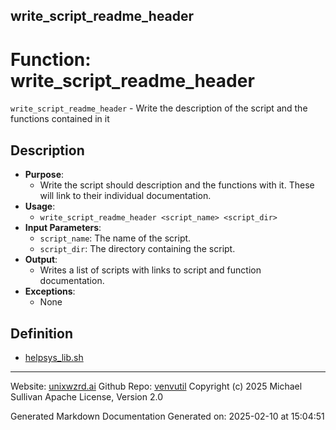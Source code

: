 ## write_script_readme_header
# Function: write_script_readme_header
 `write_script_readme_header` - Write the description of the script and the functions contained in it
## Description
- **Purpose**:
  - Write the script should description and the functions with it. These will link to their
    individual documentation.
- **Usage**: 
  - `write_script_readme_header <script_name> <script_dir>`
- **Input Parameters**: 
  - `script_name`: The name of the script.
  - `script_dir`: The directory containing the script.
- **Output**: 
  - Writes a list of scripts with links to script and function documentation.
- **Exceptions**: 
  - None

## Definition 

* [helpsys_lib.sh](../helpsys_lib_sh.md)
---

Website: [unixwzrd.ai](https://unixwzrd.ai)
Github Repo: [venvutil](https://github.com/unixwzrd/venvutil)
Copyright (c) 2025 Michael Sullivan
Apache License, Version 2.0

Generated Markdown Documentation
Generated on: 2025-02-10 at 15:04:51
